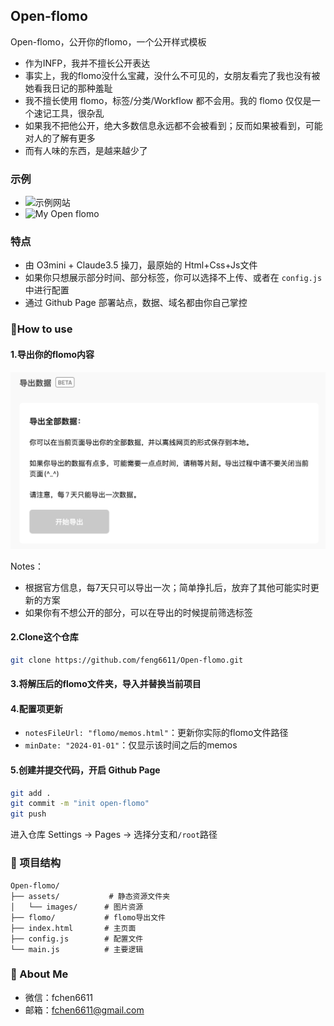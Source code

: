 ## Open-flomo

Open-flomo，公开你的flomo，一个公开样式模板

- 作为INFP，我并不擅长公开表达
- 事实上，我的flomo没什么宝藏，没什么不可见的，女朋友看完了我也没有被她看我日记的那种羞耻
- 我不擅长使用 flomo，标签/分类/Workflow 都不会用。我的 flomo 仅仅是一个速记工具，很杂乱
- 如果我不把他公开，绝大多数信息永远都不会被看到；反而如果被看到，可能对人的了解有更多
- 而有人味的东西，是越来越少了

### 示例

- ![示例网站](openflomo.kkuk.dev)
- ![My Open flomo](flomo.kkuk.dev)

### 特点

- 由 O3mini + Claude3.5 操刀，最原始的 Html+Css+Js文件
- 如果你只想展示部分时间、部分标签，你可以选择不上传、或者在 `config.js` 中进行配置
- 通过 Github Page 部署站点，数据、域名都由你自己掌控

### 🌟How to use

#### 1.导出你的flomo内容
![导出flomo内容](assets/images/flomo.png)

Notes：
- 根据官方信息，每7天只可以导出一次；简单挣扎后，放弃了其他可能实时更新的方案
- 如果你有不想公开的部分，可以在导出的时候提前筛选标签

#### 2.Clone这个仓库
```bash
git clone https://github.com/feng6611/Open-flomo.git
```

#### 3.将解压后的flomo文件夹，导入并替换当前项目

#### 4.配置项更新
- `notesFileUrl: "flomo/memos.html"`：更新你实际的flomo文件路径
- `minDate: "2024-01-01"`：仅显示该时间之后的memos

#### 5.创建并提交代码，开启 Github Page
```bash
git add .
git commit -m "init open-flomo"
git push
```
进入仓库 Settings → Pages → 选择分支和`/root`路径

### 📁 项目结构

```
Open-flomo/
├── assets/           # 静态资源文件夹
│   └── images/      # 图片资源
├── flomo/           # flomo导出文件
├── index.html       # 主页面
├── config.js        # 配置文件
└── main.js          # 主要逻辑
```

### 📮 About Me

- 微信：fchen6611
- 邮箱：fchen6611@gmail.com